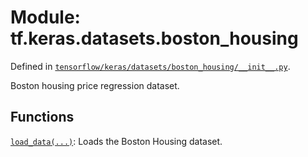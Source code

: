 <div itemscope itemtype="http://developers.google.com/ReferenceObject">
<meta itemprop="name" content="tf.keras.datasets.boston_housing" />
</div>

# Module: tf.keras.datasets.boston_housing



Defined in [`tensorflow/keras/datasets/boston_housing/__init__.py`](https://www.tensorflow.org/code/tensorflow/keras/datasets/boston_housing/__init__.py).

Boston housing price regression dataset.

## Functions

[`load_data(...)`](../../../tf/keras/datasets/boston_housing/load_data.md): Loads the Boston Housing dataset.

